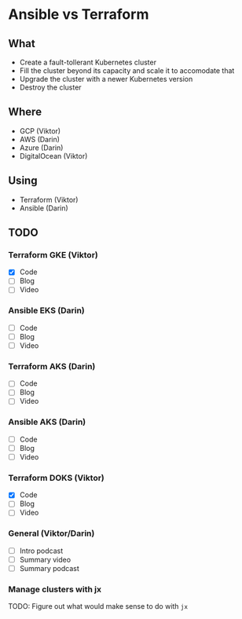 # Ansible vs Terraform

## What

* Create a fault-tollerant Kubernetes cluster
* Fill the cluster beyond its capacity and scale it to accomodate that
* Upgrade the cluster with a newer Kubernetes version
* Destroy the cluster

## Where

* GCP (Viktor)
* AWS (Darin)
* Azure (Darin)
* DigitalOcean (Viktor)

## Using

* Terraform (Viktor)
* Ansible (Darin)

## TODO

### Terraform GKE (Viktor)

- [X] Code
- [ ] Blog
- [ ] Video

### Ansible EKS (Darin)

- [ ] Code
- [ ] Blog
- [ ] Video

### Terraform AKS (Darin)

- [ ] Code
- [ ] Blog
- [ ] Video

### Ansible AKS (Darin)

- [ ] Code
- [ ] Blog
- [ ] Video

### Terraform DOKS (Viktor)

- [X] Code
- [ ] Blog
- [ ] Video

### General (Viktor/Darin)

- [ ] Intro podcast
- [ ] Summary video
- [ ] Summary podcast

### Manage clusters with jx

TODO: Figure out what would make sense to do with `jx`
